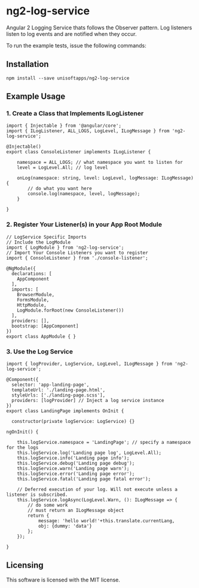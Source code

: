 # ng2-log-service

Angular 2 Logging Service thats follows the Observer pattern. Log listeners listen to log events and are notified when they occur.

To run the example tests, issue the following commands:

## Installation ##

```
npm install --save unisoftapps/ng2-log-service
```

## Example Usage ##

### 1. Create a Class that Implements ILogListener ###
	
	import { Injectable } from '@angular/core';
	import { ILogListener, ALL_LOGS, LogLevel, ILogMessage } from 'ng2-log-service';
	
	@Injectable()
	export class ConsoleListener implements ILogListener {
	    
	    namespace = ALL_LOGS; // what namespace you want to listen for
	    level = LogLevel.All; // log level
	
	    onLog(namespace: string, level: LogLevel, logMessage: ILogMessage) {
	        // do what you want here
	        console.log(namespace, level, logMessage);
	    }
	
	}

### 2. Register Your Listener(s) in your App Root Module ###
    
	// LogService Specific Imports
	// Include the LogModule
	import { LogModule } from 'ng2-log-service';
	// Import Your Console Listeners you want to register
	import { ConsoleListener } from './console-listener';
	
	@NgModule({
	  declarations: [
	    AppComponent
	  ],
	  imports: [
	    BrowserModule,
	    FormsModule,
	    HttpModule,
	    LogModule.forRoot(new ConsoleListener())
	  ],
	  providers: [],
	  bootstrap: [AppComponent]
	})
	export class AppModule { }


### 3. Use the Log Service ###

	import { logProvider, LogService, LogLevel, ILogMessage } from 'ng2-log-service';

	@Component({
	  selector: 'app-landing-page',
	  templateUrl: './landing-page.html',
	  styleUrls: ['./landing-page.scss'],
	  providers: [logProvider] // Inject a log service instance
	})
	export class LandingPage implements OnInit {
	  
	  constructor(private logService: LogService) {}

	ngOnInit() {

		this.logService.namespace = 'LandingPage'; // specify a namespace for the logs
		this.logService.log('Landing page log', LogLevel.All);
	    this.logService.info('Landing page info');
	    this.logService.debug('Landing page debug');
	    this.logService.warn('Landing page warn');
	    this.logService.error('Landing page error');
		this.logService.fatal('Landing page fatal error');

		// Deferred execution of your log. Will not execute unless a listener is subscribed.
		this.logService.logAsync(LogLevel.Warn, (): ILogMessage => {
			// do some work
			// must return an ILogMessage object
			return {
				message: 'hello world!'+this.translate.currentLang,
				obj: {dummy: 'data'}
			};
	    });

	}

## Licensing

This software is licensed with the MIT license.


